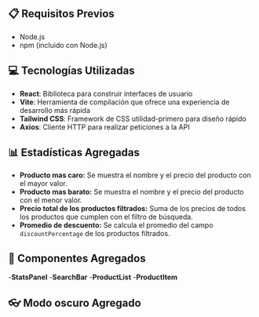 ## 📋 Requisitos Previos

- Node.js 
- npm (incluido con Node.js)

## 💻 Tecnologías Utilizadas

- **React**: Biblioteca para construir interfaces de usuario
- **Vite**: Herramienta de compilación que ofrece una experiencia de desarrollo más rápida
- **Tailwind CSS**: Framework de CSS utilidad-primero para diseño rápido
- **Axios**: Cliente HTTP para realizar peticiones a la API

## 📊 Estadísticas Agregadas
- **Producto mas caro:** Se muestra el nombre y el precio del producto con el mayor valor.
- **Producto mas barato:** Se muestra el nombre y el precio del producto con el menor valor.
- **Precio total de los productos filtrados:** Suma de los precios de todos los productos que cumplen con el filtro de búsqueda.
- **Promedio de descuento:** Se calcula el promedio del campo `discountPercentage` de los productos filtrados.

## 📓 Componentes Agregados
-**StatsPanel**
-**SearchBar**
-**ProductList**
-**ProductItem**

## 👓 Modo oscuro Agregado
